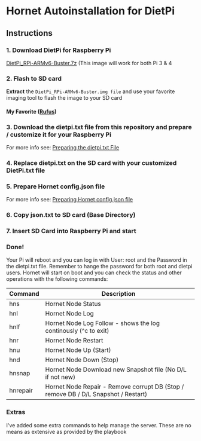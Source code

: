 # Hornet Autoinstallation for DietPi

## Instructions

### 1. Download DietPi for Raspberry Pi
[DietPi_RPi-ARMv6-Buster.7z](https://dietpi.com/downloads/images/DietPi_RPi-ARMv6-Buster.7z) (This image will work for both Pi 3 & 4

### 2. Flash to SD card
**Extract** the `DietPi_RPi-ARMv6-Buster.img file` and use your favorite imaging tool to flash the image to your SD card
#### My Favorite ([Rufus](https://rufus.ie/))

### 3. Download the dietpi.txt file from this repository and prepare / customize it for your Raspberry Pi
For more info see: [Preparing the dietpi.txt File](CustomizeDietPiFile.md)

### 4. Replace dietpi.txt on the SD card with your customized DietPi.txt file

### 5. Prepare Hornet config.json file
For more info see: [Preparing Hornet config.json file](CustomizeDietPiFile.md)

### 6. Copy json.txt to SD card (Base Directory)

### 7. Insert SD Card into Raspberry Pi and start

### Done!
Your Pi will reboot and you can log in with User: root and the Password in the dietpi.txt file. Remember to hange the password for both root and dietpi users. Hornet will start on boot and you can check the status and other operations with the following commands:

| Command    | Description                                                                         |
| ---------- |-------------------------------------------------------------------------------------|
| hns        | Hornet Node Status                                                                  |
| hnl        | Hornet Node Log                                                                     |
| hnlf       | Hornet Node Log Follow - shows the log continously (^c to exit)                     |
| hnr        | Hornet Node Restart                                                                 |
| hnu        | Hornet Node Up (Start)                                                              |
| hnd        | Hornet Node Down (Stop)                                                             |
| hnsnap     | Hornet Node Download new Snapshot file (No D/L if not new)                          |
| hnrepair   | Hornet Node Repair - Remove corrupt DB (Stop / remove DB / D/L Snapshot / Restart)  |

### Extras
I've added some extra commands to help manage the server. These are no means as extensive as provided by the playbook
